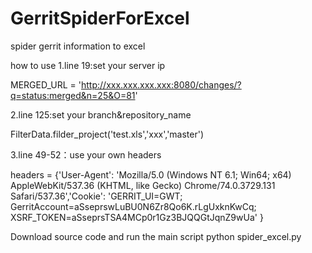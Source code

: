 # GerritSpiderForExcel
spider gerrit information to excel

how to use 
1.line 19:set your server ip

MERGED_URL = 'http://xxx.xxx.xxx.xxx:8080/changes/?q=status:merged&n=25&O=81'

2.line 125:set your branch&repository_name

FilterData.filder_project('test.xls','xxx','master')

3.line 49-52：use your own headers

headers = {'User-Agent': 'Mozilla/5.0 (Windows NT 6.1; Win64; x64) AppleWebKit/537.36 (KHTML, like Gecko) Chrome/74.0.3729.131 Safari/537.36','Cookie': 'GERRIT_UI=GWT; GerritAccount=aSseprswLuBU0N6Zr8Qo6K.rLgUxknKwCq; XSRF_TOKEN=aSseprsTSA4MCp0r1Gz3BJQQGtJqnZ9wUa'
}




Download source code and run the main script
  python spider_excel.py
  
